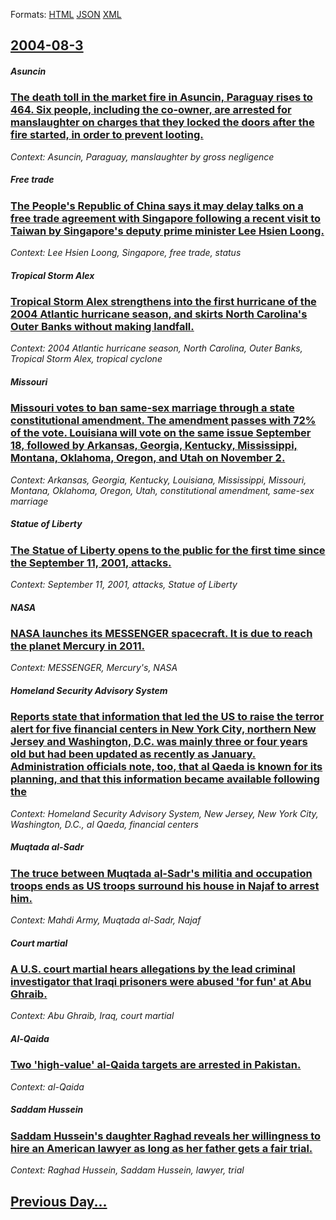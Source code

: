 
Formats: [HTML](2004/08/3/index.html)  [JSON](2004/08/3/index.json)  [XML](2004/08/3/index.xml)  

## [2004-08-3](/news/2004/08/3/index.md)

##### Asuncin
### [ The death toll in the market fire in Asuncin, Paraguay rises to 464. Six people, including the co-owner, are arrested for manslaughter on charges that they locked the doors after the fire started, in order to prevent looting. ](/news/2004/08/3/the-death-toll-in-the-market-fire-in-asuncion-paraguay-rises-to-464-six-people-including-the-co-owner-are-arrested-for-manslaughter-on.md)
_Context: Asuncin, Paraguay, manslaughter by gross negligence_

##### Free trade
### [ The People's Republic of China says it may delay talks on a free trade agreement with Singapore following a recent visit to Taiwan by Singapore's deputy prime minister Lee Hsien Loong. ](/news/2004/08/3/the-people-s-republic-of-china-says-it-may-delay-talks-on-a-free-trade-agreement-with-singapore-following-a-recent-visit-to-taiwan-by-singa.md)
_Context: Lee Hsien Loong, Singapore, free trade, status_

##### Tropical Storm Alex
### [ Tropical Storm Alex strengthens into the first hurricane of the 2004 Atlantic hurricane season, and skirts North Carolina's Outer Banks without making landfall. ](/news/2004/08/3/tropical-storm-alex-strengthens-into-the-first-hurricane-of-the-2004-atlantic-hurricane-season-and-skirts-north-carolina-s-outer-banks-wit.md)
_Context: 2004 Atlantic hurricane season, North Carolina, Outer Banks, Tropical Storm Alex, tropical cyclone_

##### Missouri
### [ Missouri votes to ban same-sex marriage through a state constitutional amendment. The amendment passes with 72% of the vote. Louisiana will vote on the same issue September 18, followed by Arkansas, Georgia, Kentucky, Mississippi, Montana, Oklahoma, Oregon, and Utah on November 2. ](/news/2004/08/3/missouri-votes-to-ban-same-sex-marriage-through-a-state-constitutional-amendment-the-amendment-passes-with-72-of-the-vote-louisiana-will.md)
_Context: Arkansas, Georgia, Kentucky, Louisiana, Mississippi, Missouri, Montana, Oklahoma, Oregon, Utah, constitutional amendment, same-sex marriage_

##### Statue of Liberty
### [ The Statue of Liberty opens to the public for the first time since the September 11, 2001, attacks. ](/news/2004/08/3/the-statue-of-liberty-opens-to-the-public-for-the-first-time-since-the-september-11-2001-attacks.md)
_Context: September 11, 2001, attacks, Statue of Liberty_

##### NASA
### [ NASA launches its MESSENGER spacecraft. It is due to reach the planet Mercury in 2011. ](/news/2004/08/3/nasa-launches-its-messenger-spacecraft-it-is-due-to-reach-the-planet-mercury-in-2011.md)
_Context: MESSENGER, Mercury's, NASA_

##### Homeland Security Advisory System
### [ Reports state that information that led the US to raise the terror alert for five financial centers in New York City, northern New Jersey and Washington, D.C. was mainly three or four years old but had been updated as recently as January. Administration officials note, too, that al Qaeda is known for its planning, and that this information became available following the ](/news/2004/08/3/reports-state-that-information-that-led-the-us-to-raise-the-terror-alert-for-five-financial-centers-in-new-york-city-northern-new-jersey-a.md)
_Context: Homeland Security Advisory System, New Jersey, New York City, Washington, D.C., al Qaeda, financial centers_

##### Muqtada al-Sadr
### [ The truce between Muqtada al-Sadr's militia and occupation troops ends as US troops surround his house in Najaf to arrest him. ](/news/2004/08/3/the-truce-between-muqtada-al-sadr-s-militia-and-occupation-troops-ends-as-us-troops-surround-his-house-in-najaf-to-arrest-him.md)
_Context: Mahdi Army, Muqtada al-Sadr, Najaf_

##### Court martial
### [ A U.S. court martial hears allegations by the lead criminal investigator that Iraqi prisoners were abused 'for fun' at Abu Ghraib. ](/news/2004/08/3/a-u-s-court-martial-hears-allegations-by-the-lead-criminal-investigator-that-iraqi-prisoners-were-abused-for-fun-at-abu-ghraib.md)
_Context: Abu Ghraib, Iraq, court martial_

##### Al-Qaida
### [ Two 'high-value' al-Qaida targets are arrested in Pakistan. ](/news/2004/08/3/two-high-value-al-qaida-targets-are-arrested-in-pakistan.md)
_Context: al-Qaida_

##### Saddam Hussein
### [ Saddam Hussein's daughter Raghad reveals her willingness to hire an American lawyer as long as her father gets a fair trial. ](/news/2004/08/3/saddam-hussein-s-daughter-raghad-reveals-her-willingness-to-hire-an-american-lawyer-as-long-as-her-father-gets-a-fair-trial.md)
_Context: Raghad Hussein, Saddam Hussein, lawyer, trial_

## [Previous Day...](/news/2004/08/2/index.md)

